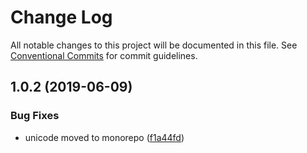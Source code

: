 # Change Log

All notable changes to this project will be documented in this file.
See [Conventional Commits](https://conventionalcommits.org) for commit guidelines.

## 1.0.2 (2019-06-09)


### Bug Fixes

* unicode moved to monorepo ([f1a44fd](https://github.com/sirian/js/commit/f1a44fd))
